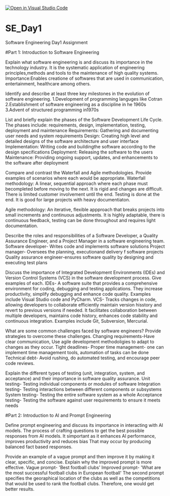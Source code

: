 [![Open in Visual Studio Code](https://classroom.github.com/assets/open-in-vscode-2e0aaae1b6195c2367325f4f02e2d04e9abb55f0b24a779b69b11b9e10269abc.svg)](https://classroom.github.com/online_ide?assignment_repo_id=18364120&assignment_repo_type=AssignmentRepo)
# SE_Day1
Software Engineering Day1 Assignment

#Part 1: Introduction to Software Engineering

Explain what software engineering is and discuss its importance in the technology industry.
It is the systematic application of engineering principles,methods and tools to the maintenance of high quality systems.
Importance:Enables creatione of softwares that are used in communication, entertainment, healthcare among others.


Identify and describe at least three key milestones in the evolution of software engineering.
1.Development of programming languges like Cotran
2.Establishment of software engineering as a discipline in he 1960s
3.Advent of structured programming in1970s


List and briefly explain the phases of the Software Development Life Cycle.
The phases include: requirements, design, implementation, testing, deployment and maintenance
Requirements: Gathering and documenting user needs and system requirements
Design: Creating high level and detailed designs of the software architecture and user interface
Implementation: Writing code and buildingthe software according to the design specifications
Deployment: Releasing the software to the users
Maintenance: Providing ongoing support, updates, and enhancements to the software after deployment



Compare and contrast the Waterfall and Agile methodologies. Provide examples of scenarios where each would be appropriate.
Waterfall methodology: A linear, sequential approach where each phase must becompleted before moving to the next. It is rigid and changes are difficult. There is limited customer involvement until the end. Testing is done at the end. It is good for large projects with heavy documentiaton.

Agile methodology: An iterative, flexible appproach that breaks projects into small increments and continuous adjustments. It is highly adaptable, there is continuous feedback, testing can be done throughout and requires light documentation.


Describe the roles and responsibilities of a Software Developer, a Quality Assurance Engineer, and a Project Manager in a software engineering team.
Software developer- Writes code and implements software solutions
Project manager- Oversees the planning, executionand delivery f software projects
Quality assurance engineer-ensures software quality by designing and executing test plans 


Discuss the importance of Integrated Development Environments (IDEs) and Version Control Systems (VCS) in the software development process. Give examples of each.
IDEs- A software suite that provides a comprehensive environment for coding, debugging and testing applications. They increase productivity, simplify debugging and enhance code quality. Examples include Visual Studio code and PyCharm.
VCS- Tracks changes in code, allowing developers to collaborate efficiently maintain version hisstory and revert to previous versions if needed. It facilitates collaboration between multiple developers, maintains code history, enhances code stability and continuous integration. Examples include Git, Subversion, Mercurial.


What are some common challenges faced by software engineers? Provide strategies to overcome these challenges.
Changing requirements-Have clear communication, Use agile development methodoligies to adapt to changes as they occur. 
Tight deadlines- Proper time management- one can implement time management tools, automation of tasks can be done
Technical debt- Avoid rushing, do automated testing, and encourage peer code reviews.


Explain the different types of testing (unit, integration, system, and acceptance) and their importance in software quality assurance.
Unit testing- Testing individual components or modules of software 
Integration testing- Testing interactions between different components or subsystems
System testing- Testing the entire software system as a whole
Acceptance testing- Testing the software against user requirements to ensure it meets needs 


#Part 2: Introduction to AI and Prompt Engineering


Define prompt engineering and discuss its importance in interacting with AI models.
The process of crafting questions to get the best possible responses from AI models. It simportant as it enhances AI performance, improves productivity and reduces bias That may occur by producing balanced fact based responses.




Provide an example of a vague prompt and then improve it by making it clear, specific, and concise. Explain why the improved prompt is more effective.
Vague prompt- 'Best football clubs'
Improved prompt- 'What are the most successful football clubs in European football'
The second prompt specifies the georaphical location of the clubs as well as the competitions that would be used to rank the football clubs. Therefore, one would get better results.



